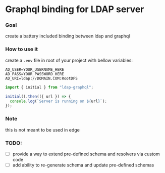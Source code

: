 # Graphql binding for LDAP server

### Goal

create a battery included binding between ldap and graphql

### How to use it

create a `.env` file in root of your project with bellow variables:

```
AD_USER=YOUR_USERNAME_HERE
AD_PASS=YOUR_PASSWORD_HERE
AD_URI=ldap://DOMAIN.COM:RootDFS
```

```ts
import { initial } from "ldap-graphql";

initial().then(({ url }) => {
  console.log(`Server is running on ${url}`);
});
```

### Note

this is not meant to be used in edge

### TODO:

- [ ] provide a way to extend pre-defined schema and resolvers via custom code
- [ ] add ability to re-generate schema and update pre-defined schemas
